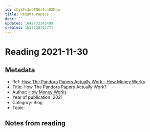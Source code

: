 ```yaml
---
id: cXykFs3eoTN6s4oh92Kbu
title: Panama Papers
desc: ''
updated: 1642472143409
created: 1638238715771
---
```

# Reading 2021-11-30

## Metadata

- Ref: [How The Pandora Papers Actually Work - How Money Works](https://www.youtube.com/watch?v=0uLhh5GSxsQ)
- Title: How The Pandora Papers Actually Work?
- Author: [How Money Works](https://www.youtube.com/channel/UCkCGANrihzExmu9QiqZpPlQ)
- Year of publication: 2021
- Category: Blog
- Topic: 

## Notes from reading

